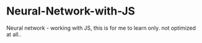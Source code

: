 # Neural-Network-with-JS
Neural network - working with JS, this is for me to learn only. not optimized at all..

